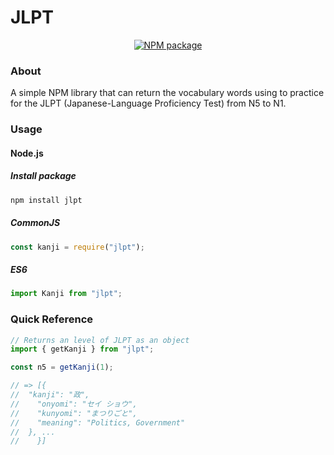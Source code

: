 # JLPT

<div align="center">
  <!-- Npm Version -->
  <a href="https://www.npmjs.com/package/jlpt">
    <img src="https://img.shields.io/npm/v/jlpt.svg" alt="NPM package" />
  </a>
</div>

### About

A simple NPM library that can return the vocabulary words using to practice for the JLPT (Japanese-Language Proficiency Test) from N5 to N1.

### Usage

#### Node.js

##### Install package

```sh
npm install jlpt
```

##### CommonJS

```javascript
const kanji = require("jlpt");
```

##### ES6

```javascript
import Kanji from "jlpt";
```

### Quick Reference

```javascript
// Returns an level of JLPT as an object
import { getKanji } from "jlpt";

const n5 = getKanji(1);

// => [{
//  "kanji": "政",
//    "onyomi": "セイ ショウ",
//    "kunyomi": "まつりごと",
//    "meaning": "Politics, Government"
//  }, ...
//    }]
```
